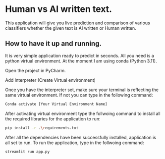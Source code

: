 
# Human vs AI written text.

This application will give you live prediction and comparison of various classifiers whether the given text is AI written or Human written. 


## How to have it up and running.
It is very simple application ready to predict in seconds. All you need is a python virtual environment. At the moment I am using  conda (Python 3.11).

Open the project in PyCharm.

Add Interpreter (Create Virtual environment)

Once you have the interpreter set, make sure your terminal is reflecting the same virtual environment. If not you can type in the following command:

```bash
Conda activate [Your Virtual Environment Name]
```
After activating virtual environment type the follwoing command to install all the required libraries for the application to run:

```bash
pip install -r .\requirements.txt
```
After all the dependencies have been successfully installed, application is all set to run. To run the application, type in the follwoing command:

```bash
streamlit run app.py
```


